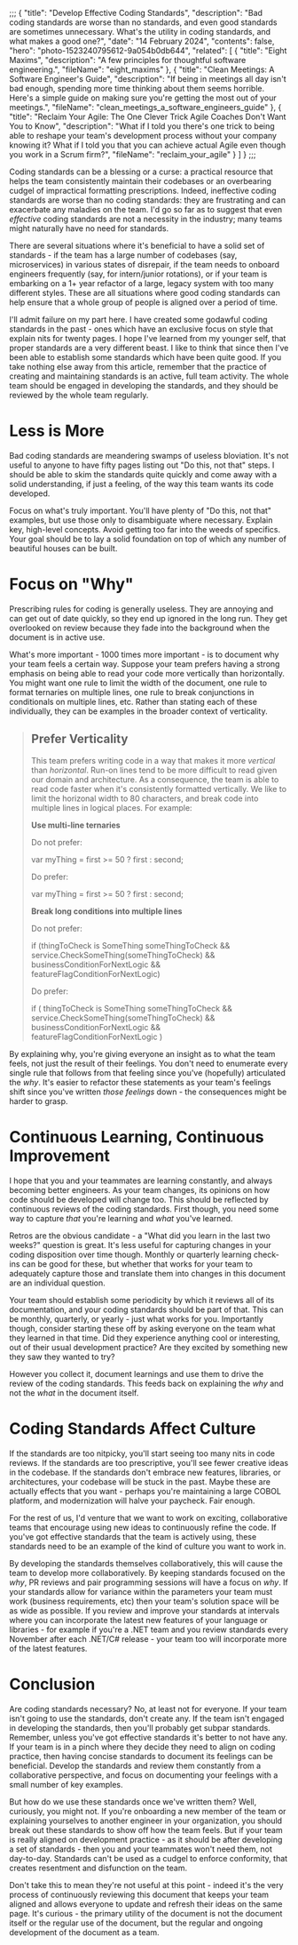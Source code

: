 ;;;
{
	"title": "Develop Effective Coding Standards",
	"description": "Bad coding standards are worse than no standards, and even good standards are sometimes unnecessary. What's the utility in coding standards, and what makes a good one?",
	"date": "14 February 2024",
	"contents": false,
	"hero": "photo-1523240795612-9a054b0db644",
    "related": [
		{ "title": "Eight Maxims", "description": "A few principles for thoughtful software engineering.", "fileName": "eight_maxims" },
		{ "title": "Clean Meetings: A Software Engineer's Guide", "description": "If being in meetings all day isn't bad enough, spending more time thinking about them seems horrible. Here's a simple guide on making sure you're getting the most out of your meetings.", "fileName": "clean_meetings_a_software_engineers_guide" },
		{ "title": "Reclaim Your Agile: The One Clever Trick Agile Coaches Don't Want You to Know", "description": "What if I told you there's one trick to being able to reshape your team's development process without your company knowing it? What if I told you that you can achieve actual Agile even though you work in a Scrum firm?", "fileName": "reclaim_your_agile" }
    ]
}
;;;

Coding standards can be a blessing or a curse: a practical resource that helps the team consistently maintain their codebases or an overbearing cudgel of impractical formatting prescriptions. Indeed, ineffective coding standards are worse than no coding standards: they are frustrating and can exacerbate any maladies on the team. I'd go so far as to suggest that even _effective_ coding standards are not a necessity in the industry; many teams might naturally have no need for standards.

There are several situations where it's beneficial to have a solid set of standards - if the team has a large number of codebases (say, microservices) in various states of disrepair, if the team needs to onboard engineers frequently (say, for intern/junior rotations), or if your team is embarking on a 1+ year refactor of a large, legacy system with too many different styles. These are all situations where good coding standards can help ensure that a whole group of people is aligned over a period of time.

I'll admit failure on my part here. I have created some godawful coding standards in the past - ones which have an exclusive focus on style that explain nits for twenty pages. I hope I've learned from my younger self, that proper standards are a very different beast. I like to think that since then I've been able to establish some standards which have been quite good. If you take nothing else away from this article, remember that the practice of creating and maintaining standards is an active, full team activity. The whole team should be engaged in developing the standards, and they should be reviewed by the whole team regularly.

# Less is More

Bad coding standards are meandering swamps of useless bloviation. It's not useful to anyone to have fifty pages listing out "Do this, not that" steps. I should be able to skim the standards quite quickly and come away with a solid understanding, if just a feeling, of the way this team wants its code developed.

Focus on what's truly important. You'll have plenty of "Do this, not that" examples, but use those only to disambiguate where necessary. Explain key, high-level concepts. Avoid getting too far into the weeds of specifics. Your goal should be to lay a solid foundation on top of which any number of beautiful houses can be built.

# Focus on "Why"

Prescribing rules for coding is generally useless. They are annoying and can get out of date quickly, so they end up ignored in the long run. They get overlooked on review because they fade into the background when the document is in active use.

What's more important - 1000 times more important - is to document why your team feels a certain way. Suppose your team prefers having a strong emphasis on being able to read your code more vertically than horizontally. You might want one rule to limit the width of the document, one rule to format ternaries on multiple lines, one rule to break conjunctions in conditionals on multiple lines, etc. Rather than stating each of these individually, they can be examples in the broader context of verticality.

> ## Prefer Verticality
> 
> This team prefers writing code in a way that makes it more _vertical_ than _horizontal_. Run-on lines tend to be more difficult to read given our domain and architecture. As a consequence, the team is able to read code faster when it's consistently formatted vertically. We like to limit the horizonal width to 80 characters, and break code into multiple lines in logical places. For example:
> 
> **Use multi-line ternaries**
> 
> Do not prefer:
> 
> var myThing = first >= 50 ? first : second;
> 
> Do prefer:
> 
> var myThing = 
>     first >= 50
>     ? first
>     : second;
> 
> **Break long conditions into multiple lines**
> 
> Do not prefer:
> 
> if (thingToCheck is SomeThing someThingToCheck && service.CheckSomeThing(someThingToCheck) && businessConditionForNextLogic && featureFlagConditionForNextLogic)
> 
> Do prefer:
> 
> if (
>     thingToCheck is SomeThing someThingToCheck
>     && service.CheckSomeThing(someThingToCheck)
>     && businessConditionForNextLogic
>     && featureFlagConditionForNextLogic
> )

By explaining why, you're giving everyone an insight as to what the team feels, not just the result of their feelings. You don't need to enumerate every single rule that follows from that feeling since you've (hopefully) articulated the _why_. It's easier to refactor these statements as your team's feelings shift since you've written _those feelings_ down - the consequences might be harder to grasp.

# Continuous Learning, Continuous Improvement

I hope that you and your teammates are learning constantly, and always becoming better engineers. As your team changes, its opinions on how code should be developed will change too. This should be reflected by continuous reviews of the coding standards. First though, you need some way to capture _that_ you're learning and _what_ you've learned.

Retros are the obvious candidate - a "What did you learn in the last two weeks?" question is great. It's less useful for capturing changes in your coding disposition over time though. Monthly or quarterly learning check-ins can be good for these, but whether that works for your team to adequately capture those and translate them into changes in this document are an individual question.

Your team should establish some periodicity by which it reviews all of its documentation, and your coding standards should be part of that. This can be monthly, quarterly, or yearly - just what works for you. Importantly though, consider starting these off by asking everyone on the team what they learned in that time. Did they experience anything cool or interesting, out of their usual development practice? Are they excited by something new they saw they wanted to try?

However you collect it, document learnings and use them to drive the review of the coding standards. This feeds back on explaining the _why_ and not the _what_ in the document itself.

# Coding Standards Affect Culture

If the standards are too nitpicky, you'll start seeing too many nits in code reviews. If the standards are too prescriptive, you'll see fewer creative ideas in the codebase. If the standards don't embrace new features, libraries, or architectures, your codebase will be stuck in the past. Maybe these are actually effects that you want - perhaps you're maintaining a large COBOL platform, and modernization will halve your paycheck. Fair enough.

For the rest of us, I'd venture that we want to work on exciting, collaborative teams that encourage using new ideas to continuously refine the code. If you've got effective standards that the team is actively using, these standards need to be an example of the kind of culture you want to work in.

By developing the standards themselves collaboratively, this will cause the team to develop more collaboratively. By keeping standards focused on the _why_, PR reviews and pair programming sessions will have a focus on _why_. If your standards allow for variance within the parameters your team must work (business requirements, etc) then your team's solution space will be as wide as possible. If you review and improve your standards at intervals where you can incorporate the latest new features of your language or libraries - for example if you're a .NET team and you review standards every November after each .NET/C# release - your team too will incorporate more of the latest features.

# Conclusion

Are coding standards necessary? No, at least not for everyone. If your team isn't going to use the standards, don't create any. If the team isn't engaged in developing the standards, then you'll probably get subpar standards. Remember, unless you've got effective standards it's better to not have any. If your team is in a pinch where they decide they need to align on coding practice, then having concise standards to document its feelings can be beneficial. Develop the standards and review them constantly from a collaborative perspective, and focus on documenting your feelings with a small number of key examples.

But how do we use these standards once we've written them? Well, curiously, you might not. If you're onboarding a new member of the team or explaining yourselves to another engineer in your organization, you should break out these standards to show off how the team feels. But if your team is really aligned on development practice - as it should be after developing a set of standards - then you and your teammates won't need them, not day-to-day. Standards can't be used as a cudgel to enforce conformity, that creates resentment and disfunction on the team.

Don't take this to mean they're not useful at this point - indeed it's the very process of continuously reviewing this document that keeps your team aligned and allows everyone to update and refresh their ideas on the same page. It's curious - the primary utility of the document is not the document itself or the regular use of the document, but the regular and ongoing development of the document as a team.
